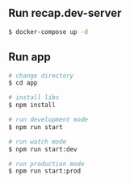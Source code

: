 ## Run recap.dev-server

```bash
$ docker-compose up -d
```

## Run app

```bash
# change directory
$ cd app

# install libs
$ npm install

# run development mode
$ npm run start

# run watch mode
$ npm run start:dev

# run production mode
$ npm run start:prod
```